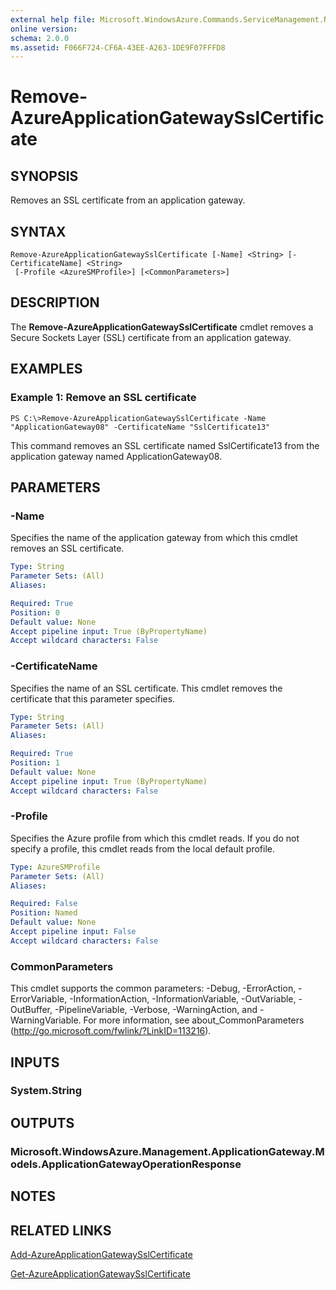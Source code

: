 ```yaml
---
external help file: Microsoft.WindowsAzure.Commands.ServiceManagement.Network.dll-Help.xml
online version: 
schema: 2.0.0
ms.assetid: F066F724-CF6A-43EE-A263-1DE9F07FFFD8
---
```


# Remove-AzureApplicationGatewaySslCertificate

## SYNOPSIS
Removes an SSL certificate from an application gateway.

## SYNTAX

```
Remove-AzureApplicationGatewaySslCertificate [-Name] <String> [-CertificateName] <String>
 [-Profile <AzureSMProfile>] [<CommonParameters>]
```

## DESCRIPTION
The **Remove-AzureApplicationGatewaySslCertificate** cmdlet removes a Secure Sockets Layer (SSL) certificate from an application gateway.

## EXAMPLES

### Example 1: Remove an SSL certificate
```
PS C:\>Remove-AzureApplicationGatewaySslCertificate -Name "ApplicationGateway08" -CertificateName "SslCertificate13"
```

This command removes an SSL certificate named SslCertificate13 from the application gateway named ApplicationGateway08.

## PARAMETERS

### -Name
Specifies the name of the application gateway from which this cmdlet removes an SSL certificate.

```yaml
Type: String
Parameter Sets: (All)
Aliases: 

Required: True
Position: 0
Default value: None
Accept pipeline input: True (ByPropertyName)
Accept wildcard characters: False
```

### -CertificateName
Specifies the name of an SSL certificate.
This cmdlet removes the certificate that this parameter specifies.

```yaml
Type: String
Parameter Sets: (All)
Aliases: 

Required: True
Position: 1
Default value: None
Accept pipeline input: True (ByPropertyName)
Accept wildcard characters: False
```

### -Profile
Specifies the Azure profile from which this cmdlet reads.
If you do not specify a profile, this cmdlet reads from the local default profile.

```yaml
Type: AzureSMProfile
Parameter Sets: (All)
Aliases: 

Required: False
Position: Named
Default value: None
Accept pipeline input: False
Accept wildcard characters: False
```

### CommonParameters
This cmdlet supports the common parameters: -Debug, -ErrorAction, -ErrorVariable, -InformationAction, -InformationVariable, -OutVariable, -OutBuffer, -PipelineVariable, -Verbose, -WarningAction, and -WarningVariable. For more information, see about_CommonParameters (http://go.microsoft.com/fwlink/?LinkID=113216).

## INPUTS

### System.String

## OUTPUTS

### Microsoft.WindowsAzure.Management.ApplicationGateway.Models.ApplicationGatewayOperationResponse

## NOTES

## RELATED LINKS

[Add-AzureApplicationGatewaySslCertificate](./Add-AzureApplicationGatewaySslCertificate.md)

[Get-AzureApplicationGatewaySslCertificate](./Get-AzureApplicationGatewaySslCertificate.md)



